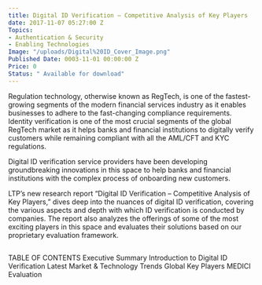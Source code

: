 ```yaml
---
title: Digital ID Verification – Competitive Analysis of Key Players
date: 2017-11-07 05:27:00 Z
Topics:
- Authentication & Security
- Enabling Technologies
Image: "/uploads/Digital%20ID_Cover_Image.png"
Published Date: 0003-11-01 00:00:00 Z
Price: 0
Status: " Available for download"
---
```


Regulation technology, otherwise known as RegTech, is one of the fastest-growing segments of the modern financial services industry as it enables businesses to adhere to the fast-changing compliance requirements. Identity verification is one of the most crucial segments of the global RegTech market as it helps banks and financial institutions to digitally verify customers while remaining compliant with all the AML/CFT and KYC regulations.
 
Digital ID verification service providers have been developing groundbreaking innovations in this space to help banks and financial institutions with the complex process of onboarding new customers.
 
LTP’s new research report “Digital ID Verification – Competitive Analysis of Key Players,” dives deep into the nuances of digital ID verification, covering the various aspects and depth with which ID verification is conducted by companies. The report also analyzes the offerings of some of the most exciting players in this space and evaluates their solutions based on our proprietary evaluation framework.
## 
TABLE OF CONTENTS
Executive Summary
Introduction to Digital ID Verification
Latest Market & Technology Trends
Global Key Players
MEDICI Evaluation
